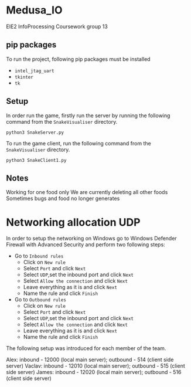 # Medusa_IO
EIE2 InfoProcessing Coursework group 13

## pip packages
To run the project, following pip packages must be installed
- `intel_jtag_uart`
- `tkinter`
- `tk`

## Setup
In order run the game, firstly run the server by running the following command from the `SnakeVisualiser` directory.

````shell
python3 SnakeServer.py
````

To run the game client, run the following command from the `SnakeVisualiser` directory.

````shell
python3 SnakeClient1.py
````

## Notes

Working for one food only
We are currently deleting all other foods
Sometimes bugs and food no longer generates

# Networking allocation UDP

In order to setup the networking on Windows go to Windows Defender Firewall with Advanced Security and perform two following steps:

- Go to `Inbound rules`
  - Click on `New rule`
  - Select `Port` and click `Next`
  - Select `UDP`,set the inbound port and click `Next`
  - Select `Allow the connection` and click `Next`
  - Leave everything as it is and click `Next`
  - Name the rule and click `Finish`
- Go to `Outbound rules`
  - Click on `New rule`
  - Select `Port` and click `Next`
  - Select `UDP`,set the inbound port and click `Next`
  - Select `Allow the connection` and click `Next`
  - Leave everything as it is and click `Next`
  - Name the rule and click `Finish`

The following setup was introduced for each member of the team. 

Alex: inbound - 12000 (local main server); outbound - 514 (client side server)
Vaclav: inbound - 12010 (local main server); outbound - 515 (client side server)
James: inbound - 12020 (local main server); outbound - 516 (client side server)